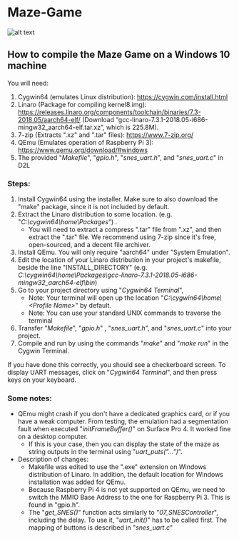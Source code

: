 # Maze-Game

![alt text](https://i.imgur.com/brXUxCn.gif "Maze Game Gameplay")


## How to compile the Maze Game on a Windows 10 machine

You will need:

1. Cygwin64 (emulates Linux distribution): https://cygwin.com/install.html
2. Linaro (Package for compiling kernel8.img): https://releases.linaro.org/components/toolchain/binaries/7.3-2018.05/aarch64-elf/ (Download “gcc-linaro-7.3.1-2018.05-i686-mingw32_aarch64-elf.tar.xz”, which is 225.8M).
3. 7-zip (Extracts ".xz" and ".tar" files): https://www.7-zip.org/
4. QEmu (Emulates operation of Raspberry Pi 3): https://www.qemu.org/download/#windows
5. The provided "*Makefile*", "*gpio.h*", "*snes_uart.h*", and "*snes_uart.c*" in D2L



### Steps:


1. Install Cygwin64 using the installer. Make sure to also download the "make" package, since it is not included by default.
2. Extract the Linaro distribution to some location. (e.g. "*C:\cygwin64\home\Packages*") .
   * You will need to extract a compress ".tar" file from ".xz", and then extract the ".tar" file. We recommend using 7-zip since it's free, open-sourced, and a decent file archiver.
3. Install QEmu. You will only require "aarch64" under "System Emulation".
4. Edit the location of your Linaro distribution in your project's makefile, beside the line "INSTALL_DIRECTORY" (e.g. *C:\cygwin64\home\Packages\gcc-linaro-7.3.1-2018.05-i686-mingw32_aarch64-elf\bin*)
5. Go to your project directory using "*Cygwin64 Terminal*",
   * Note: Your terminal will open up the location "*C:\cygwin64\home\\<Profile Name\>*" by default. 
   * Note: You can use your standard UNIX commands to traverse the terminal
6. Transfer "*Makefile*", "*gpio.h*" , "*snes_uart.h*", and "*snes_uart.c*" into your project.
7. Compile and run by using the commands "*make*" and "*make run*" in the Cygwin Terminal.

If you have done this correctly, you should see a checkerboard screen. To display UART messages, click on "*Cygwin64 Terminal*", and then press keys on your keyboard.



### Some notes:

* QEmu might crash if you don't have a dedicated graphics card, or if you have a weak computer. From testing, the emulation had a segmentation fault when executed "*initFrameBuffer()*" on Surface Pro 4. It worked fine on a desktop computer. 
  * If this is your case, then you can display the state of the maze as string outputs in the terminal using "*uart_puts("...")*".
* Description of changes:
  * Makefile was edited to use the ".exe" extension on Windows distribution of Linaro. In addition, the default location for Windows installation was added for QEmu.
  * Because Raspberry Pi 4 is not yet supported on QEmu, we need to switch the MMIO Base Address to the one for Raspberry  Pi 3. This is found in "gpio.h".
  * The "*get_SNES()*" function acts similarly to "*07_SNESController*", including the delay. To use it, "*uart_init()*" has to be called first. The mapping of buttons is described in "*snes_uart.c*"
